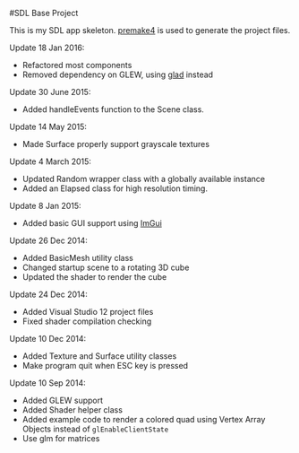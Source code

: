 #SDL Base Project

This is my SDL app skeleton.
[premake4](http://industriousone.com/premake) is used to generate the project files.

Update 18 Jan 2016:
- Refactored most components
- Removed dependency on GLEW, using [glad](https://github.com/Dav1dde/glad) instead

Update 30 June 2015:
- Added handleEvents function to the Scene class.

Update 14 May 2015:
- Made Surface properly support grayscale textures

Update 4 March 2015:
- Updated Random wrapper class with a globally available instance
- Added an Elapsed class for high resolution timing.

Update 8 Jan 2015:
- Added basic GUI support using [ImGui](https://github.com/ocornut/imgui)

Update 26 Dec 2014:
- Added BasicMesh utility class
- Changed startup scene to a rotating 3D cube
- Updated the shader to render the cube

Update 24 Dec 2014:
- Added Visual Studio 12 project files
- Fixed shader compilation checking

Update 10 Dec 2014:
- Added Texture and Surface utility classes
- Make program quit when ESC key is pressed

Update 10 Sep 2014:
- Added GLEW support
- Added Shader helper class
- Added example code to render a colored quad using Vertex Array Objects instead of `glEnableClientState`
- Use glm for matrices
